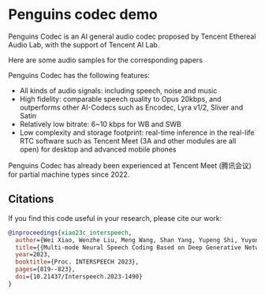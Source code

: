 # Penguins codec demo
Penguins Codec is an AI general audio codec proposed by Tencent Ethereal Audio Lab, with the support of Tencent AI Lab.

Here are some audio samples for the corresponding papers

Penguins Codec has the following features:
* All kinds of audio signals: including speech, noise and music
* High fidelity: comparable speech quality to Opus 20kbps, and outperforms other AI-Codecs such as Encodec, Lyra v1/2, Sliver and Satin
* Relatively low bitrate: 6~10 kbps for WB and SWB
* Low complexity and storage footprint: real-time inference in the real-life RTC software such as Tencent Meet (3A and other modules are all open) for desktop and advanced mobile phones

Penguins Codec has already been experienced at Tencent Meet (腾讯会议) for partial machine types since 2022.

## Citations ##
If you find this code useful in your research, please cite our work:
```bib
@inproceedings{xiao23c_interspeech,
  author={Wei Xiao, Wenzhe Liu, Meng Wang, Shan Yang, Yupeng Shi, Yuyong Kang, Dan Su, Shidong Shang and Dong Yu},
  title={{Multi-mode Neural Speech Coding Based on Deep Generative Networks}},
  year=2023,
  booktitle={Proc. INTERSPEECH 2023},
  pages={819--823},
  doi={10.21437/Interspeech.2023-1490}
}
```

